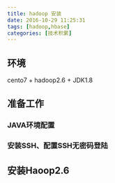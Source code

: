 ```yaml
---
title: hadoop 安装
date: 2016-10-29 11:25:31
tags: [hadoop,hbase]
categories: [技术积累]
---
```


## **环境**
cento7 + hadoop2.6 + JDK1.8
## **准备工作**
### JAVA环境配置
### 安装SSH、配置SSH无密码登陆
## **安装Haoop2.6**


